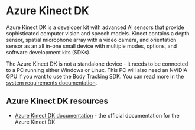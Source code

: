 # Azure Kinect DK

Azure Kinect DK is a developer kit with advanced AI sensors that provide sophisticated computer vision and speech models. Kinect contains a depth sensor, spatial microphone array with a video camera, and orientation sensor as an all in-one small device with multiple modes, options, and software development kits (SDKs).

The Azure Kinect DK is not a standalone device - it needs to be connected to a PC running either Windows or Linux. This PC will also need an NVIDIA GPU if you want to use the Body Tracking SDK. You can read more in the [system requirements documentation](https://docs.microsoft.com/azure/kinect-dk/system-requirements?WT.mc_id=academic-7372-jabenn).

## Azure Kinect DK resources

* [Azure Kinect DK documentation](https://docs.microsoft.com/azure/kinect-dk/?WT.mc_id=academic-7372-jabenn) - the official documentation for the Azure Kinect DK

